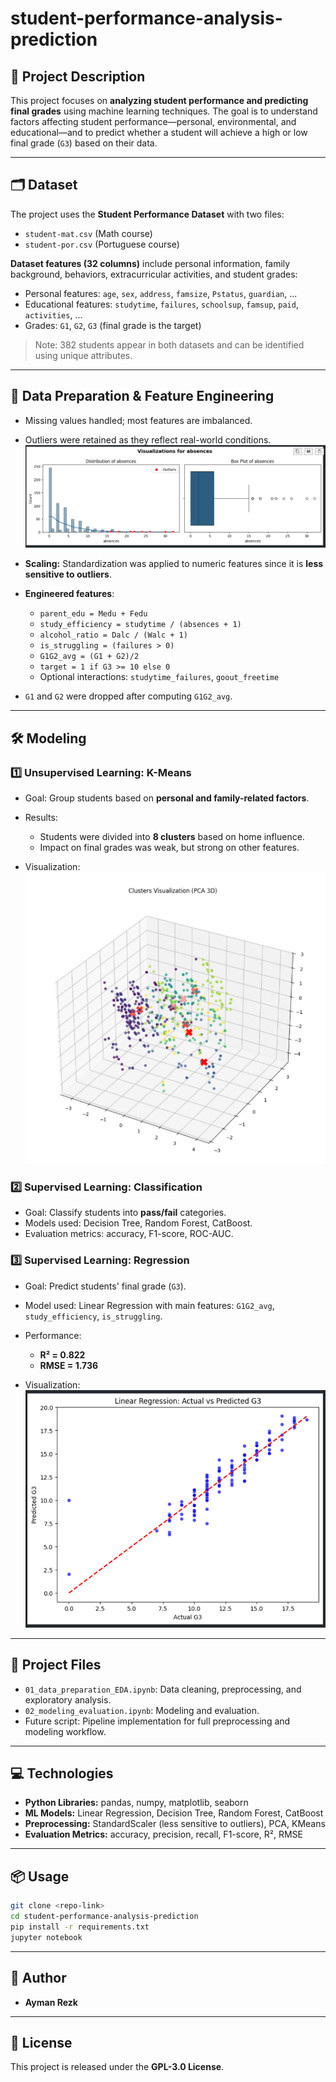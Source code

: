# student-performance-analysis-prediction

## 📖 Project Description

This project focuses on **analyzing student performance and predicting final grades** using machine learning techniques.
The goal is to understand factors affecting student performance—personal, environmental, and educational—and to predict whether a student will achieve a high or low final grade (`G3`) based on their data.

---

## 🗂 Dataset

The project uses the **Student Performance Dataset** with two files:

* `student-mat.csv` (Math course)
* `student-por.csv` (Portuguese course)

**Dataset features (32 columns)** include personal information, family background, behaviors, extracurricular activities, and student grades:

* Personal features: `age`, `sex`, `address`, `famsize`, `Pstatus`, `guardian`, ...
* Educational features: `studytime`, `failures`, `schoolsup`, `famsup`, `paid`, `activities`, ...
* Grades: `G1`, `G2`, `G3` (final grade is the target)

> Note: 382 students appear in both datasets and can be identified using unique attributes.

---

## 🧹 Data Preparation & Feature Engineering

* Missing values handled; most features are imbalanced.
* Outliers were retained as they reflect real-world conditions.
![Outliers Visualization](images/Distribution_BoxPlot.png)
* **Scaling:** Standardization was applied to numeric features since it is **less sensitive to outliers**.
* **Engineered features**:

  * `parent_edu = Medu + Fedu`
  * `study_efficiency = studytime / (absences + 1)`
  * `alcohol_ratio = Dalc / (Walc + 1)`
  * `is_struggling = (failures > 0)`
  * `G1G2_avg = (G1 + G2)/2`
  * `target = 1 if G3 >= 10 else 0`
  * Optional interactions: `studytime_failures`, `goout_freetime`
* `G1` and `G2` were dropped after computing `G1G2_avg`.

---

## 🛠 Modeling

### 1️⃣ Unsupervised Learning: K-Means

* Goal: Group students based on **personal and family-related factors**.
* Results:

  * Students were divided into **8 clusters** based on home influence.
  * Impact on final grades was weak, but strong on other features.

* Visualization: ![Clusters_Visualization_PCA](images/Clusters_Visualization_PCA.png)

### 2️⃣ Supervised Learning: Classification

* Goal: Classify students into **pass/fail** categories.
* Models used: Decision Tree, Random Forest, CatBoost.
* Evaluation metrics: accuracy, F1-score, ROC-AUC.

### 3️⃣ Supervised Learning: Regression

* Goal: Predict students' final grade (`G3`).
* Model used: Linear Regression with main features: `G1G2_avg`, `study_efficiency`, `is_struggling`.
* Performance:

  * **R² = 0.822**
  * **RMSE = 1.736**
* Visualization: ![Linear_Regression](images/Linear_Regression.png)

---

## 📝 Project Files

* `01_data_preparation_EDA.ipynb`: Data cleaning, preprocessing, and exploratory analysis.
* `02_modeling_evaluation.ipynb`: Modeling and evaluation.
* Future script: Pipeline implementation for full preprocessing and modeling workflow.

---

## 💻 Technologies

* **Python Libraries:** pandas, numpy, matplotlib, seaborn
* **ML Models:** Linear Regression, Decision Tree, Random Forest, CatBoost
* **Preprocessing:** StandardScaler (less sensitive to outliers), PCA, KMeans
* **Evaluation Metrics:** accuracy, precision, recall, F1-score, R², RMSE

---

## 📦 Usage

```bash
git clone <repo-link>
cd student-performance-analysis-prediction
pip install -r requirements.txt
jupyter notebook
```

---

## 👤 Author

* **Ayman Rezk**

---

## 📄 License

This project is released under the **GPL-3.0 License**.
